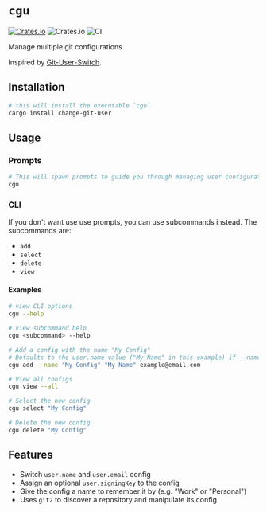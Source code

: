 # `cgu`

[![Crates.io](https://img.shields.io/crates/v/change-git-user)][Crates.io Link]
![Crates.io](https://img.shields.io/crates/d/change-git-user)
![CI](https://github.com/spenserblack/change-git-user/workflows/CI/badge.svg)

Manage multiple git configurations

Inspired by [Git-User-Switch](https://github.com/geongeorge/Git-User-Switch).

## Installation

```bash
# this will install the executable `cgu`
cargo install change-git-user
```

## Usage

### Prompts

```bash
# This will spawn prompts to guide you through managing user configurations
cgu
```

### CLI

If you don't want use use prompts, you can use subcommands instead.
The subcommands are:

- `add`
- `select`
- `delete`
- `view`

#### Examples

```bash
# view CLI options
cgu --help

# view subcommand help
cgu <subcommand> --help

# Add a config with the name "My Config"
# Defaults to the user.name value ("My Name" in this example) if --name is not passed
cgu add --name "My Config" "My Name" example@email.com

# View all configs
cgu view --all

# Select the new config
cgu select "My Config"

# Delete the new config
cgu delete "My Config"
```

## Features

- Switch `user.name` and `user.email` config
- Assign an optional `user.signingKey` to the config
- Give the config a name to remember it by (e.g. "Work" or "Personal")
- Uses `git2` to discover a repository and manipulate its config

[Crates.io Link]: https://crates.io/crates/change-git-user
